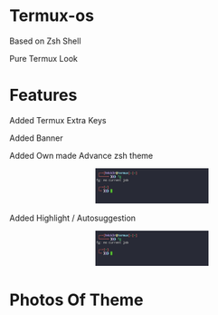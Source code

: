 # Termux-os

Based on Zsh Shell

Pure Termux Look

# Features

Added Termux Extra Keys

Added Banner 

Added Own made Advance zsh theme
<p align="center">
  <img src="IMG_20200916_172027.jpg" width="200" hight="220">
</p>

Added Highlight / Autosuggestion

<p align="center">
  <img src="IMG_20200916_172027.jpg" width="200" hight="220">
</p>

# Photos Of Theme

